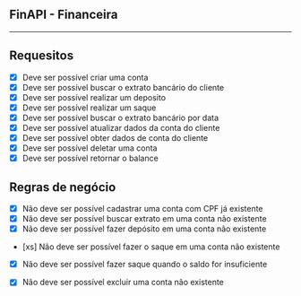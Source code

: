## FinAPI - Financeira

---

## Requesitos

- [x] Deve ser possível criar uma conta
- [x] Deve ser possível buscar o extrato bancário do cliente
- [X] Deve ser possível realizar um deposito
- [x] Deve ser possível realizar um saque
- [x] Deve ser possível buscar o extrato bancário por data
- [x] Deve ser possível atualizar dados da conta do cliente
- [x] Deve ser possível obter dados de conta do cliente
- [x] Deve ser possível deletar uma conta
- [x] Deve ser possível retornar o balance

## Regras de negócio

- [x] Não deve ser possível cadastrar uma conta com CPF já existente
- [x] Não deve ser possível buscar extrato em uma conta não existente
- [x] Não deve ser possível fazer depósito em uma conta não existente
- [xs] Não deve ser possível fazer o saque em uma conta não existente
- [X] Não deve ser possível fazer saque quando o saldo for insuficiente
- [x] Não deve ser possível excluir uma conta não existente






